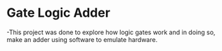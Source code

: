 # Gate Logic Adder
 -This project was done to explore how logic gates work and in doing so, make an adder using software to emulate hardware.
